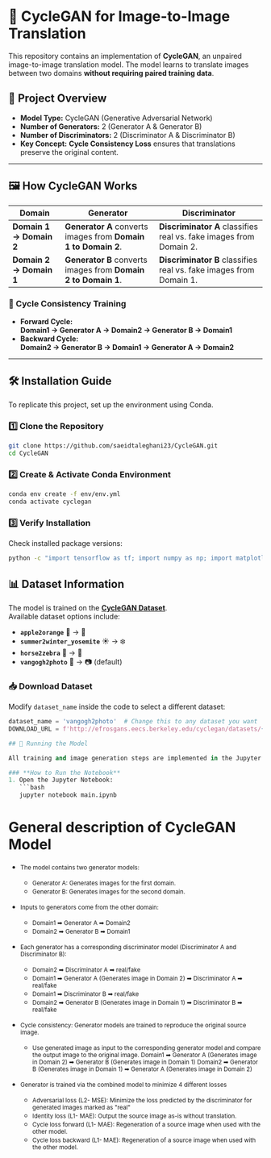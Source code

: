 # 🎨 CycleGAN for Image-to-Image Translation

This repository contains an implementation of **CycleGAN**, an unpaired image-to-image translation model. The model learns to translate images between two domains **without requiring paired training data**.

## 📌 Project Overview
- **Model Type:** CycleGAN (Generative Adversarial Network)
- **Number of Generators:** 2 (Generator A & Generator B)
- **Number of Discriminators:** 2 (Discriminator A & Discriminator B)
- **Key Concept:** **Cycle Consistency Loss** ensures that translations preserve the original content.

---

## 🖼️ How CycleGAN Works

| Domain | Generator | Discriminator |
|--------|-----------|--------------|
| **Domain 1 → Domain 2** | **Generator A** converts images from **Domain 1 to Domain 2**. | **Discriminator A** classifies real vs. fake images from Domain 2. |
| **Domain 2 → Domain 1** | **Generator B** converts images from **Domain 2 to Domain 1**. | **Discriminator B** classifies real vs. fake images from Domain 1. |

### 🔄 Cycle Consistency Training  
- **Forward Cycle:**  
  **Domain1 → Generator A → Domain2 → Generator B → Domain1**  
- **Backward Cycle:**  
  **Domain2 → Generator B → Domain1 → Generator A → Domain2**


---

## 🛠 Installation Guide

To replicate this project, set up the environment using Conda.

### **1️⃣ Clone the Repository**
```bash
git clone https://github.com/saeidtaleghani23/CycleGAN.git
cd CycleGAN
```

### 2️⃣ Create & Activate Conda Environment
```bash
conda env create -f env/env.yml
conda activate cyclegan
```

### 3️⃣ Verify Installation
Check installed package versions:
```bash
python -c "import tensorflow as tf; import numpy as np; import matplotlib; print(tf.__version__, np.__version__, matplotlib.__version__)"

```

## 📊 Dataset Information

The model is trained on the **[CycleGAN Dataset](http://efrosgans.eecs.berkeley.edu/cyclegan/datasets/)**.  
Available dataset options include:  

- **`apple2orange`** 🍏 → 🍊  
- **`summer2winter_yosemite`** ☀️ → ❄️  
- **`horse2zebra`** 🐴 → 🦓  
- **`vangogh2photo`** 🎨 → 📷 (default)  

### **📥 Download Dataset**
Modify `dataset_name` inside the code to select a different dataset:  

```python
dataset_name = 'vangogh2photo'  # Change this to any dataset you want
DOWNLOAD_URL = f'http://efrosgans.eecs.berkeley.edu/cyclegan/datasets/{dataset_name}.zip'

## 🚀 Running the Model  

All training and image generation steps are implemented in the Jupyter Notebook: [`CycleGAN.ipynb`](CycleGAN.ipynb).  

### **How to Run the Notebook**
1. Open the Jupyter Notebook:  
   ```bash
   jupyter notebook main.ipynb
   ```










# General description of CycleGAN Model
- <small> The model contains two generator models: </small>
     - <small> Generator A: Generates images for the first domain. </small>
    - <small> Generator B: Generates images for the second domain. </small>
- <small> Inputs to generators come from the other domain: </small>
     - <small> Domain1 ➡ Generator A ➡ Domain2 </small>
     - <small> Domain2 ➡ Generator B ➡ Domain1 </small>

- <small> Each generator has a corresponding discriminator model (Discriminator A and Discriminator B): </small>
     - <small> Domain2 ➡ Discriminator A ➡ real/fake </small>
     - <small> Domain1 ➡ Generator A  (Generates image in Domain 2) ➡ Discriminator A ➡ real/fake </small>
     - <small> Domain1 ➡ Discriminator B ➡ real/fake </small>
     - <small> Domain2 ➡ Generator B  (Generates image in Domain 1) ➡ Discriminator B ➡ real/fake </small>

- <small> Cycle consistency: Generator models are trained to reproduce the original source image. </small>
     - <small>Use generated image as input to the corresponding generator model and compare the output image to the original image. </small>
      <small> Domain1 ➡ Generator A  (Generates image in Domain 2) ➡ Generator B (Generates image in Domain 1) </small>
      <small> Domain2 ➡ Generator B  (Generates image in Domain 1) ➡ Generator A (Generates image in Domain 2) </small>

- <small> Generator is trained via the combined model to minimize 4 different losses</small>
    - <small> Adversarial loss (L2- MSE): Minimize the loss predicted by the discriminator for generated images marked as "real"</small>
    - <small> Identity loss (L1- MAE): Output the source image as-is without translation.</small>
    - <small> Cycle loss forward (L1- MAE): Regeneration of a source image when used with the other model.</small>
    - <small> Cycle loss backward (L1- MAE): Regeneration of a source image when used with the other model.</small>

    